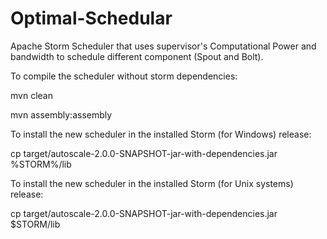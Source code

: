 # Optimal-Schedular
Apache Storm Scheduler that uses supervisor's Computational Power and bandwidth to schedule different component (Spout and Bolt).

To compile the scheduler without storm dependencies:

mvn clean

mvn assembly:assembly

To install the new scheduler in the installed Storm (for Windows) release:

cp target/autoscale-2.0.0-SNAPSHOT-jar-with-dependencies.jar %STORM%/lib

To install the new scheduler in the installed Storm (for Unix systems) release:

cp target/autoscale-2.0.0-SNAPSHOT-jar-with-dependencies.jar $STORM/lib

